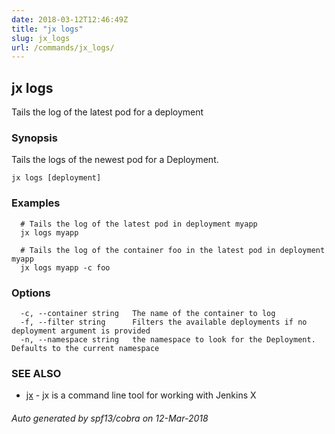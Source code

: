 ```yaml
---
date: 2018-03-12T12:46:49Z
title: "jx logs"
slug: jx_logs
url: /commands/jx_logs/
---
```

## jx logs

Tails the log of the latest pod for a deployment

### Synopsis


Tails the logs of the newest pod for a Deployment.

```
jx logs [deployment]
```

### Examples

```
  # Tails the log of the latest pod in deployment myapp
  jx logs myapp
  
  # Tails the log of the container foo in the latest pod in deployment myapp
  jx logs myapp -c foo
```

### Options

```
  -c, --container string   The name of the container to log
  -f, --filter string      Filters the available deployments if no deployment argument is provided
  -n, --namespace string   the namespace to look for the Deployment. Defaults to the current namespace
```

### SEE ALSO
* [jx](/commands/jx/)	 - jx is a command line tool for working with Jenkins X

###### Auto generated by spf13/cobra on 12-Mar-2018

